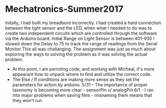 # Mechatronics-Summer2017
Initally, I had built my breadbord incorrectly.  I had created a hard connection between the light sensor and the LED, when what I needed to do was to create two independent circuits which are controlled through the software via the Arduino board.
Initial Range on Light Sensor is between 401-930
I slowed down the Delay to 75 to track the range of readings from the Serial Monitor
This all was challanging.  The assignment was just as much about exploring the ways to solving the problem as it was solving the actual problem.
- At this point, I am parroting code, and working with Micheal, it's more appearant how to unpack where to find and utilize the correct code.
- The Else / If conditions are making more sense as they set the parameters for action by arduino.
5/31 - The importance of proper taxonomy is becoming more clear - sensorPin v/ analogPin
6/1 - I ran into major problems when saving files - misnaming them means that they won't run
